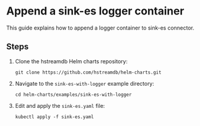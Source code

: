 # Append a sink-es logger container

This guide explains how to append a logger container to sink-es connector.

## Steps

1. Clone the hstreamdb Helm charts repository:

   ```shell
   git clone https://github.com/hstreamdb/helm-charts.git
   ```

2. Navigate to the `sink-es-with-logger` example directory:

   ```shell
   cd helm-charts/examples/sink-es-with-logger
   ```

3. Edit and apply the `sink-es.yaml` file:

   ```shell
   kubectl apply -f sink-es.yaml
   ```
